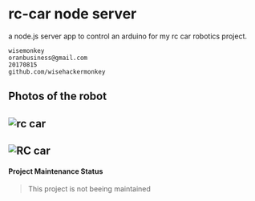 # rc-car node server
a node.js server app to control an arduino for my rc car robotics project.
```
wisemonkey
oranbusiness@gmail.com
20170815
github.com/wisehackermonkey
```

## Photos of the robot 
![rc car](https://i.imgur.com/xRSNaRQ.jpg)
----
![RC car](https://i.imgur.com/MwdrfEm.jpg)
---
#### Project Maintenance Status 
> This project is not beeing maintained




